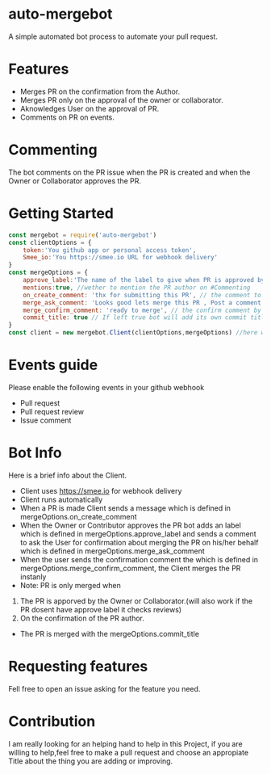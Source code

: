 # auto-mergebot
A simple automated bot process to automate your pull request.
# Features
- Merges PR on the confirmation from the Author.
- Merges PR only on the approval of the owner or collaborator.
- Aknowledges User on the approval of PR.
- Comments on PR on events.

# Commenting
The bot comments on the PR issue when the PR is created and when the Owner or Collaborator approves the PR.

# Getting Started
```js
const mergebot = require('auto-mergebot')
const clientOptions = {
	token:'You github app or personal access token',
	Smee_io:'You https://smee.io URL for webhook delivery'
}
const mergeOptions = {
	approve_label:'The name of the label to give when PR is approved by owner or collaborator',
	mentions:true, //wether to mention the PR author on #Commenting
	on_create_comment: 'thx for submitting this PR', // the comment to POST when PR is created
	merge_ask_comment: 'Looks good lets merge this PR , Post a comment saying > ready to merge', // the comment to POST when PR is approved by owner or collaborator
	merge_confirm_comment: 'ready to merge', // the confirm comment by the user to merge the PR
	commit_title: true // If left true bot will add its own commit title when merging that is `Merged PR #{PR Numeber}`
}
const client = new mergebot.Client(clientOptions,mergeOptions) //here we Go bot will start to run if no errors are in console and no efforts needed !!
```

# Events guide
Please enable the following events in your github webhook
- Pull request 
- Pull request review
- Issue comment

# Bot Info
Here is a brief info about the Client.
- Client uses https://smee.io for webhook delivery
- Client runs automatically
- When a PR is made Client sends a message which is defined in mergeOptions.on_create_comment
- When the Owner or Contributor approves the PR bot adds an label which is defined in mergeOptions.approve_label and sends a comment to ask the User for confirmation about merging the PR on his/her behalf which is defined in mergeOptions.merge_ask_comment
- When the user sends the confirmation comment the which is defined in mergeOptions.merge_confirm_comment, the Client merges the PR instanly 
- Note: PR is only merged when 
 1) The PR is apporved by the Owner or Collaborator.(will also work if the PR dosent have approve label it checks reviews)
 2) On the confirmation of the PR author.
- The PR is merged with the mergeOptions.commit_title

# Requesting features
Fell free to open an issue asking for the feature you need.

# Contribution 
I am really looking for an helping hand to help in this Project, if you are willing to help,feel free to make a pull request and choose an appropiate Title about the thing you are adding or improving.
